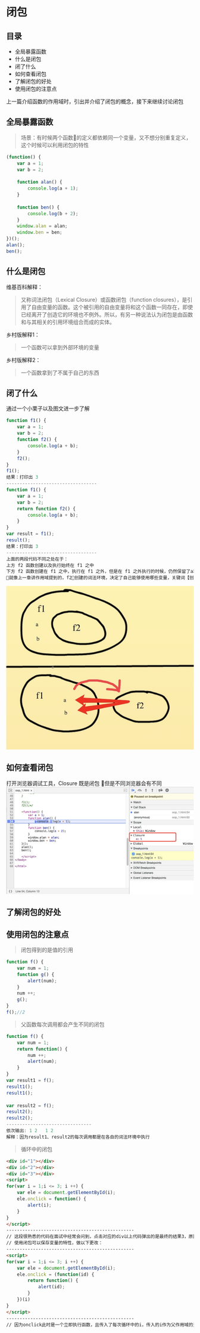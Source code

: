 # 闭包

## 目录
- 全局暴露函数
- 什么是闭包
- 闭了什么
- 如何查看闭包
- 了解闭包的好处
- 使用闭包的注意点

上一篇介绍函数的作用域时，引出并介绍了闭包的概念，接下来继续讨论闭包

## 全局暴露函数
> 场景：有时候两个函数的定义都依赖同一个变量，又不想分别重复定义，这个时候可以利用闭包的特性
```js
(function() {
    var a = 1;
    var b = 2;

    function alan() {
        console.log(a + 1);
    }

    function ben() {
        console.log(b + 2);
    }
    window.alan = alan;
    window.ben = ben;
})();
alan();
ben();

```

## 什么是闭包
维基百科解释：
> 又称词法闭包（Lexical Closure）或函数闭包（function closures），是引用了自由变量的函数。这个被引用的自由变量将和这个函数一同存在，即使已经离开了创造它的环境也不例外。所以，有另一种说法认为闭包是由函数和与其相关的引用环境组合而成的实体。  

乡村版解释1：
> 一个函数可以拿到外部环境的变量

乡村版解释2：
> 一个函数拿到了不属于自己的东西

## 闭了什么
通过一个小栗子以及图文进一步了解
```js
function f1() {
    var a = 1;
    var b = 2;
    function f2() {
        console.log(a + b);
    }
    f2();
}
f1();
结果：打印出 3
----------------------------------
function f1() {
    var a = 1;
    var b = 2;
    return function f2() {
        console.log(a + b);
    }
}
var result = f1();
result();
结果：打印出 3
----------------------------------
上面的两段代码不同之处在于：
上方 f2 函数创建以及执行始终在 f1 之中
下方 f2 函数创建在 f1 之中，执行在 f1 之外，但是在 f1 之外执行的时候，仍然保留了a和b的值
就像上一章讲作用域提到的，f2创建的词法环境，决定了自己能够使用哪些变量，关键词【创建时】
```
![life-cycle](./img/oop02.png)

## 如何查看闭包
打开浏览器调试工具，Closure 既是闭包
但是不同浏览器会有不同
![life-cycle](./img/oop01.png)

## 了解闭包的好处

## 使用闭包的注意点
> 闭包得到的是值的引用
```js
function f() {
    var num = 1;
    function g() {
        alert(num);
    }
    num ++;
    g();
}
f();//2
```

> 父函数每次调用都会产生不同的闭包
```js
function f() {
    var num = 1;
    return function() {
        num ++;
        alert(num);
    }
}
var result1 = f();
result1();
result1();

var result2 = f();
result2();
result2();
--------------------------------
依次输出: 1 2   1 2
解释：因为result1、result2的每次调用都是在各自的词法环境中执行
```

> 循环中的闭包
```html
<div id="1"></div>
<div id="2"></div>
<div id="3"></div>
<script>
for(var i = 1;i <= 3; i ++) {
    var ele = document.getElementById(i);
    ele.onclick = function() {
        alert(i);
    }
}
</script>
------------------------------------------------
// 这段很熟悉的代码在面试中经常会问到，点击对应的div以上代码弹出的是最终的结果3，原因在于i此时是全局变量，onclick不是立即执行的，全局的i早已经循环结束变成3
// 使用闭包可以保存变量的特性，做以下更改：
------------------------------------------------
<script>
for(var i = 1;i <= 3; i ++) {
    var ele = document.getElementById(i);
    ele.onclick = (function(id) {
        return function() {
            alert(id);
        }
    })(i)
}
</script>
------------------------------------------------
// 因为onclick此时是一个立即执行函数，且传入了每次循环中的i，传入的i作为父作用域的变量被return出去的函数拿到形成闭包
```
